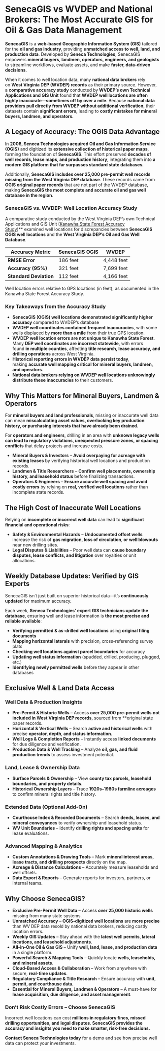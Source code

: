 # **SenecaGIS vs WVDEP and National Brokers: The Most Accurate GIS for Oil & Gas Data Management**  

**SenecaGIS** is a **web-based Geographic Information System (GIS)** tailored for the **oil and gas industry**, providing **unmatched access to well, land, and production data**. Developed by **Seneca Technologies**, SenecaGIS empowers **mineral buyers, landmen, operators, engineers, and geologists** to streamline workflows, evaluate assets, and make **faster, data-driven decisions**.

When it comes to well location data, many **national data brokers** rely on **West Virginia DEP (WVDEP) records** as their primary source. However, a **comparative accuracy study** conducted by **WVDEP’s own Technical Applications and GIS Unit** found that **WVDEP well locations are often highly inaccurate—sometimes off by over a mile**. Because **national data providers pull directly from WVDEP without additional verification**, their datasets contain **significant errors**, leading to **costly mistakes for mineral buyers, landmen, and operators**.

## **A Legacy of Accuracy: The OGIS Data Advantage**  

In **2008, Seneca Technologies acquired Oil and Gas Information Service (OGIS)** and digitized its **extensive collection of historical paper maps**, forming the foundation of **SenecaGIS**. This effort preserved **decades of well records, lease maps, and production history**, integrating them into **a modern GIS platform that far surpasses standard state databases**.  

Additionally, **SenecaGIS includes over 25,000 pre-permit well records missing from the West Virginia DEP database**. These records came from **OGIS original paper records** that are not part of the WVDEP database, making **SenecaGIS the most complete and accurate oil and gas well database in the region**.  

### **SenecaGIS vs. WVDEP: Well Location Accuracy Study**

A comparative study conducted by the West Virginia DEP’s own Technical Applications and GIS Unit ([Kanawha State Forest Accuracy Study](https://tagis.dep.wv.gov/tagis/projects/OG_well_accuracy-kanawha_state_forest.pdf))** examined well locations for discrepancies between **SenecaGIS OGIS well locations** and the **West Virginia DEP’s Oil and Gas Well Database**.

| Accuracy Metric        | **SenecaGIS OGIS** | **WVDEP**  |
| ---------------------- | ------------------ | ---------- |
| **RMSE Error**         | 186 feet           | 4,448 feet |
| **Accuracy (95%)**     | 321 feet           | 7,699 feet |
| **Standard Deviation** | 112 feet           | 4,166 feet |
Well location errors relative to GPS locations (in feet), as documented in the Kanawha State Forest Accuracy Study.

### **Key Takeaways from the Accuracy Study**

- **SenecaGIS (OGIS) well locations demonstrated significantly higher accuracy** compared to WVDEP’s database
- **WVDEP well coordinates contained frequent inaccuracies**, with some wells displaced by **more than a mile** from their true GPS location.
- **WVDEP well location errors are not unique to Kanawha State Forest**. Many **DEP well coordinates are incorrect statewide**, with errors found **in multiple counties**, affecting **title research, lease accuracy, and drilling operations** across West Virginia.
- **Historical reporting errors in WVDEP data persist today**, making **accurate well mapping critical for mineral buyers, landmen, and operators**.
- **National data brokers relying on WVDEP well locations unknowingly distribute these inaccuracies** to their customers.

## **Why This Matters for Mineral Buyers, Landmen & Operators**  
For **mineral buyers and land professionals**, missing or inaccurate well data can mean **miscalculating asset values, overlooking key production history, or purchasing interests that have already been drained**.  

For **operators and engineers**, drilling in an area with **unknown legacy wells can lead to regulatory violations, unexpected pressure zones, or spacing conflicts** that delay projects and increase costs.  

- **Mineral Buyers & Investors** – **Avoid overpaying for acreage with existing leases** by verifying historical well locations and production records.  
- **Landmen & Title Researchers** – **Confirm well placements, ownership history, and leasehold status** before finalizing transactions.  
- **Operators & Engineers** – **Ensure accurate well spacing and avoid costly errors** by relying on **real, verified well locations** rather than incomplete state records.  

## **The High Cost of Inaccurate Well Locations**  

Relying on **incomplete or incorrect well data** can lead to **significant financial and operational risks**:  
- **Safety & Environmental Hazards** – **Undocumented offset wells** increase the risk of **gas migration, loss of circulation, or well blowouts** near new drilling sites.  
- **Legal Disputes & Liabilities** – Poor well data can **cause boundary disputes, lease conflicts, and litigation** over royalties or unit allocations. 

## **Weekly Database Updates: Verified by GIS Experts**  

SenecaGIS isn’t just built on superior historical data—it’s **continuously updated** for maximum accuracy.  

Each week, **Seneca Technologies’ expert GIS technicians update the database**, ensuring well and lease information is **the most precise and reliable available**:  
- **Verifying permitted & as-drilled well locations** using **original filing documents**  
- **Mapping horizontal laterals** with precision, cross-referencing survey plats  
- **Checking well locations against parcel boundaries** for accuracy  
- **Updating well status information** (spudded, drilled, producing, plugged, etc.)  
- **Identifying newly permitted wells** before they appear in other databases  

## **Exclusive Well & Land Data Access**  

### **Well Data & Production Insights**  
- **Pre-Permit & Historic Wells** – Access **over 25,000 pre-permit wells** **not included in West Virginia DEP records**, sourced from **original state paper records.  
- **Horizontal & Vertical Wells** – Search **active and historical wells** with precise **operator, depth, and status information**.  
- **Well Logs & Completion Reports** – Instantly access **linked documents** for due diligence and verification.  
- **Production Data & Well Tracking** – Analyze **oil, gas, and fluid production trends** to assess investment potential.  

### **Land, Lease & Ownership Data**  
- **Surface Parcels & Ownership** – View **county tax parcels, leasehold boundaries, and property details**.  
- **Historical Ownership Layers** – Trace **1920s–1980s farmline acreages** to confirm mineral rights and title history.  

### **Extended Data (Optional Add-On)**  
- **Courthouse Index & Recorded Documents** – Search **deeds, leases, and mineral conveyances** to verify ownership and leasehold status.  
- **WV Unit Boundaries** – Identify **drilling rights and spacing units** for lease evaluations.  

### **Advanced Mapping & Analytics**  
- **Custom Annotations & Drawing Tools** – Mark **mineral interest areas, lease tracts, and drilling prospects** directly on the map.  
- **Acreage & Distance Calculations** – Accurately measure leaseholds and well offsets.  
- **Data Export & Reports** – Generate reports for investors, partners, or internal teams.  

## **Why Choose SenecaGIS?**  

- **Exclusive Pre-Permit Well Data** – Access **over 25,000 historic wells** missing from many state systems.  
- **Unmatched Accuracy** – **OGIS-digitized well locations** are **more precise** than WV DEP data resold by national data brokers, reducing costly location errors.  
- **Weekly GIS Updates** – Stay ahead with the **latest well permits, lateral locations, and leasehold adjustments**.  
- **All-in-One Oil & Gas GIS** – Unify **well, land, lease, and production data** in a single platform. 
- **Powerful Search & Mapping Tools** – Quickly locate **wells, leaseholds, and mineral assets**.  
- **Cloud-Based Access & Collaboration** – Work from anywhere with secure, **real-time updates**.  
- **Regulatory Compliance & Title Research** – Ensure accuracy with **unit, permit, and courthouse data**.  
- **Essential for Mineral Buyers, Landmen & Operators** – A must-have for **lease acquisition, due diligence, and asset management**.  

### **Don’t Risk Costly Errors – Choose SenecaGIS**  
Incorrect well locations can cost **millions in regulatory fines, missed drilling opportunities, and legal disputes**. **SenecaGIS provides the accuracy and insights you need to make smarter, risk-free decisions.**  

**Contact Seneca Technologies today** for a demo and see how precise well data can protect your investments.  
